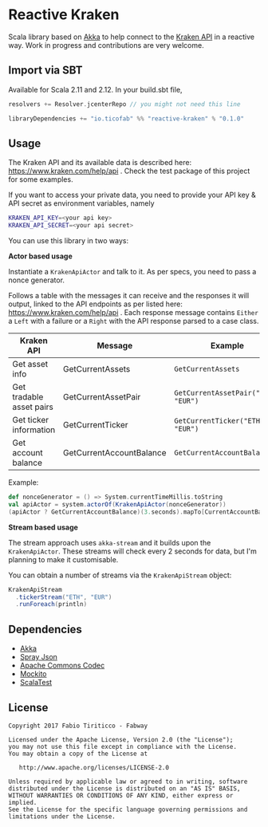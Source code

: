 Reactive Kraken
===============

Scala library based on [Akka](http://akka.io) to help connect to the 
[Kraken API](https://www.kraken.com/help/api#general-usage) in a reactive way. Work in progress and contributions are very welcome.

Import via SBT
--------------

Available for Scala 2.11 and 2.12. In your build.sbt file,

```sbt
resolvers += Resolver.jcenterRepo // you might not need this line

libraryDependencies += "io.ticofab" %% "reactive-kraken" % "0.1.0"
```

Usage
-----

The Kraken API and its available data is described here: https://www.kraken.com/help/api . Check the test package of this project for some examples.

If you want to access your private data, you need to provide your API key & API secret as environment variables, namely
 
```bash
KRAKEN_API_KEY=<your api key>
KRAKEN_API_SECRET=<your api secret>
```

You can use this library in two ways:

**Actor based usage**

Instantiate a `KrakenApiActor` and talk to it. As per specs, you need to pass a nonce generator.
 
Follows a table with the messages it can receive and the responses it will output, linked to the API endpoints as per listed here: https://www.kraken.com/help/api . Each response message contains `Either` a `Left` with a failure or a `Right` with the API response parsed to a case class.  

| Kraken API | Message | Example | Response | 
| ------------- | ------------- | ----- | ----- |
| Get asset info |  GetCurrentAssets | `GetCurrentAssets` | CurrentAssets | 
| Get tradable asset pairs | GetCurrentAssetPair | `GetCurrentAssetPair("ETH", "EUR")` | CurrentAssetPair |
| Get ticker information | GetCurrentTicker | `GetCurrentTicker("ETH", "EUR")` | CurrentTicker |
| Get account balance | GetCurrentAccountBalance  | `GetCurrentAccountBalance` | CurrentAccountBalance |

Example:
```scala
def nonceGenerator = () => System.currentTimeMillis.toString
val apiActor = system.actorOf(KrakenApiActor(nonceGenerator))
(apiActor ? GetCurrentAccountBalance)(3.seconds).mapTo[CurrentAccountBalance]
```

**Stream based usage**

The stream approach uses `akka-stream` and it builds upon the `KrakenApiActor`. These streams will check every 2 seconds for data, but I'm planning to make it customisable. 

You can obtain a number of streams via the `KrakenApiStream` object:
 
```scala
KrakenApiStream
  .tickerStream("ETH", "EUR")
  .runForeach(println)
```

Dependencies
------------

* [Akka](http://akka.io)
* [Spray Json](https://github.com/spray/spray-json)
* [Apache Commons Codec](https://commons.apache.org/proper/commons-codec/)
* [Mockito](http://site.mockito.org)
* [ScalaTest](http://www.scalatest.org)

License
--------

    Copyright 2017 Fabio Tiriticco - Fabway

    Licensed under the Apache License, Version 2.0 (the "License");
    you may not use this file except in compliance with the License.
    You may obtain a copy of the License at

       http://www.apache.org/licenses/LICENSE-2.0

    Unless required by applicable law or agreed to in writing, software
    distributed under the License is distributed on an "AS IS" BASIS,
    WITHOUT WARRANTIES OR CONDITIONS OF ANY KIND, either express or implied.
    See the License for the specific language governing permissions and
    limitations under the License.

